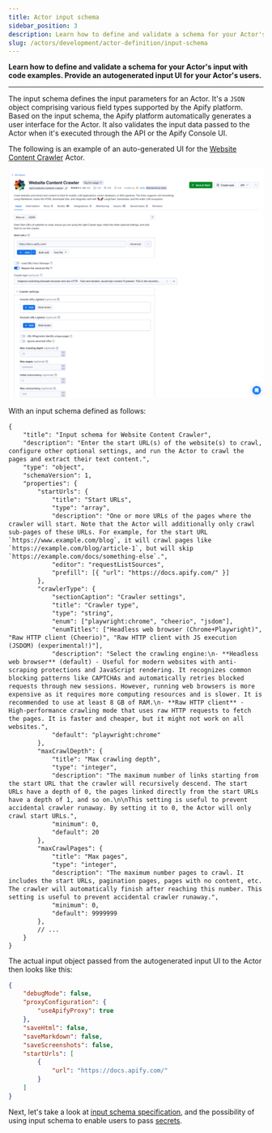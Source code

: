 ```yaml
---
title: Actor input schema
sidebar_position: 3
description: Learn how to define and validate a schema for your Actor's input with code examples. Provide an autogenerated input UI for your Actor's users.
slug: /actors/development/actor-definition/input-schema
---
```


**Learn how to define and validate a schema for your Actor's input with code examples. Provide an autogenerated input UI for your Actor's users.**

---

The input schema defines the input parameters for an Actor. It's a `JSON` object comprising various field types supported by the Apify platform. Based on the input schema, the Apify platform automatically generates a user interface for the Actor. It also validates the input data passed to the Actor when it's executed through the API or the Apify Console UI.

The following is an example of an auto-generated UI for the [Website Content Crawler](https://apify.com/apify/website-content-crawler) Actor.

![Website Content Crawler input UI](./images/input-ui-website-content-crawler.png)

With an input schema defined as follows:

```json5
{
    "title": "Input schema for Website Content Crawler",
    "description": "Enter the start URL(s) of the website(s) to crawl, configure other optional settings, and run the Actor to crawl the pages and extract their text content.",
    "type": "object",
    "schemaVersion": 1,
    "properties": {
        "startUrls": {
            "title": "Start URLs",
            "type": "array",
            "description": "One or more URLs of the pages where the crawler will start. Note that the Actor will additionally only crawl sub-pages of these URLs. For example, for the start URL `https://www.example.com/blog`, it will crawl pages like `https://example.com/blog/article-1`, but will skip `https://example.com/docs/something-else`.",
            "editor": "requestListSources",
            "prefill": [{ "url": "https://docs.apify.com/" }]
        },
        "crawlerType": {
            "sectionCaption": "Crawler settings",
            "title": "Crawler type",
            "type": "string",
            "enum": ["playwright:chrome", "cheerio", "jsdom"],
            "enumTitles": ["Headless web browser (Chrome+Playwright)", "Raw HTTP client (Cheerio)", "Raw HTTP client with JS execution (JSDOM) (experimental!)"],
            "description": "Select the crawling engine:\n- **Headless web browser** (default) - Useful for modern websites with anti-scraping protections and JavaScript rendering. It recognizes common blocking patterns like CAPTCHAs and automatically retries blocked requests through new sessions. However, running web browsers is more expensive as it requires more computing resources and is slower. It is recommended to use at least 8 GB of RAM.\n- **Raw HTTP client** - High-performance crawling mode that uses raw HTTP requests to fetch the pages. It is faster and cheaper, but it might not work on all websites.",
            "default": "playwright:chrome"
        },
        "maxCrawlDepth": {
            "title": "Max crawling depth",
            "type": "integer",
            "description": "The maximum number of links starting from the start URL that the crawler will recursively descend. The start URLs have a depth of 0, the pages linked directly from the start URLs have a depth of 1, and so on.\n\nThis setting is useful to prevent accidental crawler runaway. By setting it to 0, the Actor will only crawl start URLs.",
            "minimum": 0,
            "default": 20
        },
        "maxCrawlPages": {
            "title": "Max pages",
            "type": "integer",
            "description": "The maximum number pages to crawl. It includes the start URLs, pagination pages, pages with no content, etc. The crawler will automatically finish after reaching this number. This setting is useful to prevent accidental crawler runaway.",
            "minimum": 0,
            "default": 9999999
        },
        // ...
    }
}
```

The actual input object passed from the autogenerated input UI to the Actor then looks like this:

```json
{
    "debugMode": false,
    "proxyConfiguration": {
        "useApifyProxy": true
    },
    "saveHtml": false,
    "saveMarkdown": false,
    "saveScreenshots": false,
    "startUrls": [
        {
            "url": "https://docs.apify.com/"
        }
    ]
}
```

Next, let's take a look at [input schema specification](./specification.md), and the possibility of using input schema to enable users to pass [secrets](./secret_input.md).
